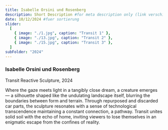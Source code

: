 ```yaml
---
title: Isabelle Orsini und Rosenberg
description: Short Description #for meta description only (link verschicken etc. nicht auf der seite zu sehen)
date: 10/12/2024 #fuer sortierung
slider:
  [
    { image: "./1.jpg", caption: "Transit 1" },
    { image: "./13.jpg", caption: "Transit 2" },
    { image: "./15.jpg", caption: "Transit 3" },
  ]
subFolder: "2024"
---
```


### Isabelle Orsini und Rosenberg

Transit
Reactive Sculpture, 2024

Where the gaze meets light in a tangibly close dream, a creature emerges — a silhouette shaped like the undulating landscape itself, blurring the boundaries between form and terrain. Through repurposed and discarded car parts, the sculpture resonates with a sense of technological transcendence maintaining a constant connection, a pathway.
Transit unites solid soil with the echo of home, inviting viewers to lose themselves in an enigmatic escape from the confines of reality.
